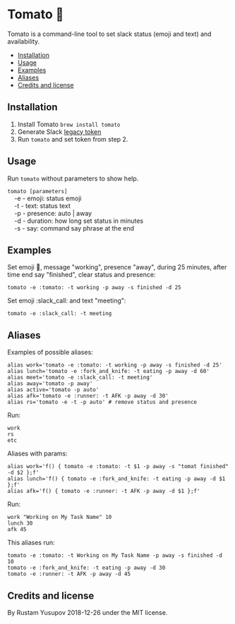 # Tomato :tomato:
Tomato is a command-line tool to set slack status (emoji and text) and availability.

* [Installation](#installation)
* [Usage](#usage)
* [Examples](#examples)
* [Aliases](#aliases)
* [Credits and license](#credits-and-license)

## Installation
1. Install Tomato `brew install tomato`
2. Generate Slack [legacy token](https://api.slack.com/custom-integrations/legacy-tokens)
3. Run `tomato` and set token from step 2.

## Usage
Run `tomato` without parameters to show help.

`tomato [parameters]`  
&nbsp;&nbsp;&nbsp;&nbsp;-e - emoji: status emoji  
&nbsp;&nbsp;&nbsp;&nbsp;-t - text: status text  
&nbsp;&nbsp;&nbsp;&nbsp;-p - presence: auto | away  
&nbsp;&nbsp;&nbsp;&nbsp;-d - duration: how long set status in minutes  
&nbsp;&nbsp;&nbsp;&nbsp;-s - say: command say phrase at the end

## Examples
Set emoji :tomato:, message "working", presence "away", during 25 minutes, after time end say "finished", clear status and presence:
```
tomato -e :tomato: -t working -p away -s finished -d 25
```
Set emoji :slack_call: and text "meeting":
```
tomato -e :slack_call: -t meeting
```

## Aliases
Examples of possible aliases:
```
alias work='tomato -e :tomato: -t working -p away -s finished -d 25'
alias lunch='tomato -e :fork_and_knife: -t eating -p away -d 60'
alias meet='tomato -e :slack_call: -t meeting'
alias away='tomato -p away'
alias active='tomato -p auto'
alias afk='tomato -e :runner: -t AFK -p away -d 30'
alias rs='tomato -e -t -p auto' # remove status and presence
```
Run:  
```
work
rs
etc
```
 Aliases with params:
```
alias work='f() { tomato -e :tomato: -t $1 -p away -s "tomat finished" -d $2 };f'
alias lunch='f() { tomato -e :fork_and_knife: -t eating -p away -d $1 };f'
alias afk='f() { tomato -e :runner: -t AFK -p away -d $1 };f'
```
Run:  
```
work "Working on My Task Name" 10
lunch 30
afk 45
```
This aliases run:
```
tomato -e :tomato: -t Working on My Task Name -p away -s finished -d 10
tomato -e :fork_and_knife: -t eating -p away -d 30
tomato -e :runner: -t AFK -p away -d 45
```


## Credits and license
By Rustam Yusupov 2018-12-26 under the MIT license.
